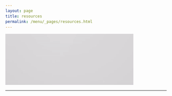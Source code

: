 ```yaml
---
layout: page
title: resources
permalink: /menu/_pages/resources.html
---
```


<img src="/assets/menu/resources.gif" alt="resources-intro" width="400" height="160">

---

